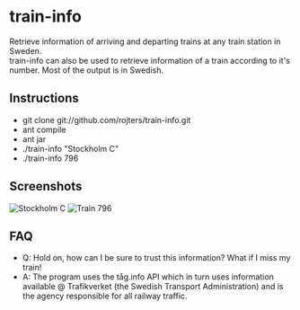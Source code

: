 train-info
==========

Retrieve information of arriving and departing trains at any train station in Sweden.  
train-info can also be used to retrieve information of a train according to it's number. 
Most of the output is in Swedish.

Instructions
------------
* git clone git://github.com/rojters/train-info.git
* ant compile
* ant jar
* ./train-info "Stockholm C"
* ./train-info 796

Screenshots
-----------
![Stockholm C](http://dl.dropbox.com/u/6791833/github/train-info_station.png)
![Train 796](http://dl.dropbox.com/u/6791833/github/train-info_train.png)

FAQ
---
* Q: Hold on, how can I be sure to trust this information? What if I miss my train!
* A: The program uses the tåg.info API which in turn uses information available @ Trafikverket (the Swedish Transport Administration) and is the agency responsible for all railway traffic.

